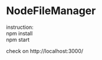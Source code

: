# NodeFileManager
instruction:                                           
npm install                                                          
npm start                  

check on http://localhost:3000/
